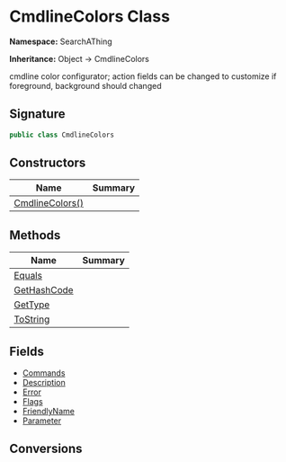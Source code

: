 # CmdlineColors Class
**Namespace:** SearchAThing

**Inheritance:** Object → CmdlineColors

cmdline color configurator;
            action fields can be changed to customize if foreground, background should changed

## Signature
```csharp
public class CmdlineColors
```
## Constructors
|**Name**|**Summary**|
|---|---|
|[CmdlineColors()](CmdlineColors/ctors.md)||
## Methods
|**Name**|**Summary**|
|---|---|
|[Equals](CmdlineColors/Equals.md)||
|[GetHashCode](CmdlineColors/GetHashCode.md)||
|[GetType](CmdlineColors/GetType.md)||
|[ToString](CmdlineColors/ToString.md)||
## Fields
- [Commands](CmdlineColors/Commands.md)
- [Description](CmdlineColors/Description.md)
- [Error](CmdlineColors/Error.md)
- [Flags](CmdlineColors/Flags.md)
- [FriendlyName](CmdlineColors/FriendlyName.md)
- [Parameter](CmdlineColors/Parameter.md)
## Conversions
